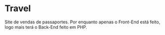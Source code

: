 # Travel
Site de vendas de passaportes.
Por enquanto apenas o Front-End está feito, logo mais terá o Back-End feito em PHP.
